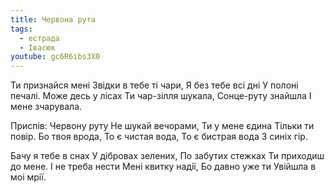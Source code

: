 ```yaml
---
title: Червона рута
tags:
  - естрада
  - Івасюк
youtube: gc6R6ibs3X0
---
```

Ти признайся менi
Звiдки в тебе тi чари,
Я без тебе всi днi
У полонi печалi.
Може десь у лiсах
Ти чар-зiлля шукала,
Сонце-руту знайшла
I мене зчарувала.

Приспів:
Червону руту
Не шукай вечорами,
Ти у мене єдина
Тiльки ти повiр.
Бо твоя врода,
То є чистая вода,
То є бистрая вода
З синiх гiр.

Бачу я тебе в снах
У дiбровах зелених,
По забутих стежках
Ти приходиш до мене.
I не треба нести
Менi квитку надiї,
Бо давно уже ти
Увійшла в моi мрiї.
